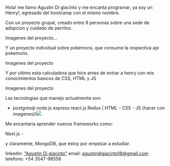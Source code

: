 Hola! me llamo Agustin Di giacinto y me encanta programar, ya soy un Henry!, egresado del bootcamp con el mismo nombre.

Con un proyecto grupal, creado entre 8 personas sobre una sede de adopcion y cuidado de perritos.

Imagenes del proyecto...

Y un proyecto individual sobre pokemons, que consume la respectiva api pokemons.

Imagenes del proyecto

Y por ultimo esta calculadora que hice antes de entrar a henry con mis conocimientos basicos de CSS, HTML y JS

Imagenes del proyecto

Las tecnologias que manejo actualmente son:

* postgresql node.js express react.js Redux | HTML - CSS - JS (hacer con imagenes)!<img src="https://user-images.githubusercontent.com/88413954/181563106-8723d0bb-4ed4-4477-aff8-c8ac4779ab52.png"></img>


Me encantaria aprender nuevos frameworks como:

Next.js - 

y claramente, MongoDB, que estoy por empezar a estudiar.

linkedin: <a href='https://www.linkedin.com/in/agustin-digiacinto/'>"Agustin Di giacinto"</a>
email: agustindigiacinto18@gmail.com
telefono: +54 3547-98556  
 
